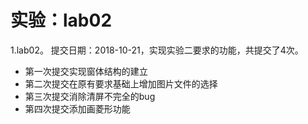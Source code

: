 # 实验：lab02
1.lab02。 提交日期：2018-10-21，实现实验二要求的功能，共提交了4次。<br>
* 第一次提交实现窗体结构的建立
* 第二次提交在原有要求基础上增加图片文件的选择
* 第三次提交消除清屏不完全的bug
* 第四次提交添加画菱形功能